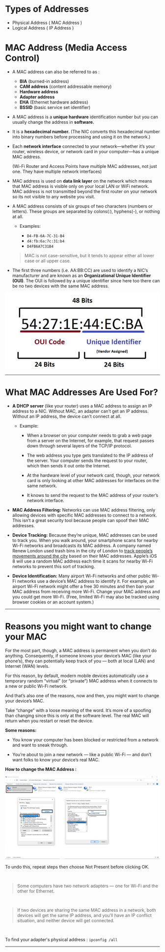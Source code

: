 # Types of Addresses

- Physical Address ( MAC Address )
- Logical Address  ( IP Address )

#  MAC Address (Media Access Control)

- A MAC address can also be referred to as :

     - **BIA** (burned-in address) 
     - **CAM address** (content addressable memory)
     - **Hardware address** 
     - **Adapter address**
     - **EHA** (Ethernet hardware address)
     - **BSSID** (basic service set identifier)

- A MAC address is a **unique hardware** identification number but you can usually change the address in **software.** 

- It is a **hexadecimal number.** (The NIC converts this hexadecimal number into binary numbers before processing and using it on the network.)

- Each **network interface** connected to your network—whether it’s your router, wireless device, or network card in your computer—has a unique MAC address. 
  
  (Wi-Fi Router and Access Points have multiple MAC addresses, not just one. They have multiple network interfaces)

- MAC address is used on **data link layer** on the network which means that MAC address is visible only on your local LAN or WiFi network. MAC address is not transmitted beyond   the first router on your network so its not visible to any website you visit.

- A MAC address consists of six groups of two characters (numbers or letters). These groups are separated by colons(:), hyphens(-), or nothing at all. 
    
    - Examples:
       
       -  `D4-FB-6A-7C-31-B4`
       -  `d4:fb:6a:7c:31:b4`
       -  `D4FB6A7C31B4`
     >  MAC is not case-sensitive, but it tends to appear either all lower case or all upper case.

- The first three numbers (i.e. AA:BB:CC) are used to identify a NIC’s manufacturer and are known as an **Organizational Unique Identifier (OUI)**. The OUI is followed by a unique identifier since here too there can be no two devices with the same MAC address.

![MAC-address](imgs/OUI-and-Unique-Identifier-of-a-MAC-address.jpg)

---------------------------------------------------------------------------------------

# What MAC Addresses Are Used For?

- **A DHCP server** (like your router) uses a MAC address to assign an IP address to a NIC. Without MAC, an adapter can’t get an IP address. Without an IP address, the device can’t connect at all.

  - Example:
     -  When a browser on your computer needs to grab a web page from a server on the Internet, for example, that request passes down through several layers of the TCP/IP protocol.  

     - The web address you type gets translated to the IP address of the server. Your computer sends the request to your router, which then sends it out onto the Internet.

     - At the hardware level of your network card, though, your network card is only looking at other MAC addresses for interfaces on the same network. 

     - It knows to send the request to the MAC address of your router’s network interface.

- **MAC Address Filtering:** Networks can use MAC address filtering, only allowing devices with specific MAC addresses to connect to a network. This isn’t a great security tool because people can spoof their MAC addresses.

- **Device Tracking:** Because they’re unique, MAC addresses can be used to track you. When you walk around, your smartphone scans for nearby Wi-Fi networks and broadcasts its MAC address. A company named Renew London used trash bins in the city of London to [track people’s movements around the city](https://www.bbc.com/news/technology-23665490) based on their MAC addresses. Apple’s iOS 8 will use a random MAC address each time it scans for nearby Wi-Fi networks to prevent this sort of tracking.

- **Device Identification:** Many airport Wi-Fi networks and other public Wi-Fi networks use a device’s MAC address to identify it. For example, an airport Wi-Fi network might offer a free 30 minutes and then ban your MAC address from receiving more Wi-Fi. Change your MAC address and you could get more Wi-Fi. (Free, limited Wi-Fi may also be tracked using browser cookies or an account system.) 

-------------------------------------------------------------------------------------------------------

# Reasons you might want to change your MAC

For the most part, though, a MAC address is permanent when you don’t do anything. Consequently, if someone knows your device’s MAC (like your phone’s), they can potentially keep track of you — both at local (LAN) and Internet (WAN) levels.

For this reason, by default, modern mobile devices automatically use a temporary random “virtual” (or “private”) MAC address when it connects to a new or public Wi-Fi network.

And that’s also one of the reasons, now and then, you might want to change your device’s MAC.


Take “change” with a loose meaning of the word. It’s more of a spoofing than changing since this is only at the software level. The real MAC will return when you restart or reset the device.


**Some reasons:** 

- You know your computer has been blocked or restricted from a network and want to sneak through. 

- You’re about to join a new network — like a public Wi-Fi — and don’t want folks to know your device’s real MAC.

**How to change the MAC Address :**

![change the MAC address](imgs/change-MAC.png)

To undo this, repeat steps then choose Not Present before clicking OK. 

<br>

>Some computers have two network adapters — one for Wi-Fi and the other for Ethernet.

<br>

>  If two devices are sharing the same MAC address in a network, both devices will get the same IP address, and you’ll have an IP conflict situation, and neither device will get connected.

<br>

To find your adapter's physical address : `ipconfig /all`

------------------------------------------------------------
